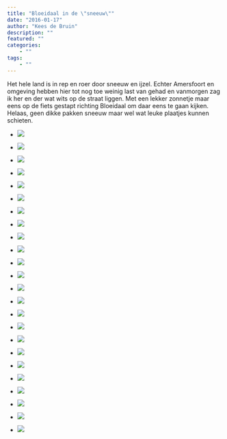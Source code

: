```yaml
---
title: "Bloeidaal in de \"sneeuw\""
date: "2016-01-17"
author: "Kees de Bruin"
description: ""
featured: ""
categories:
    - ""
tags:
    - ""
---
```


Het hele land is in rep en roer door sneeuw en ijzel. Echter Amersfoort en omgeving hebben hier tot nog toe weinig last van gehad en vanmorgen zag ik her en der wat wits op de straat liggen. Met een lekker zonnetje maar eens op de fiets gestapt richting Bloeidaal om daar eens te gaan kijken. Helaas, geen dikke pakken sneeuw maar wel wat leuke plaatjes kunnen schieten.

- ![](https://www.halfje-bruin.nl/app/uploads/2016/01/20160117-bloeidaal-0002.jpg)
    
- ![](https://www.halfje-bruin.nl/app/uploads/2016/01/20160117-bloeidaal-0004.jpg)
    
- ![](https://www.halfje-bruin.nl/app/uploads/2016/01/20160117-bloeidaal-0008.jpg)
    
- ![](https://www.halfje-bruin.nl/app/uploads/2016/01/20160117-bloeidaal-0015.jpg)
    
- ![](https://www.halfje-bruin.nl/app/uploads/2016/01/20160117-bloeidaal-0038.jpg)
    
- ![](https://www.halfje-bruin.nl/app/uploads/2016/01/20160117-bloeidaal-0048.jpg)
    
- ![](https://www.halfje-bruin.nl/app/uploads/2016/01/20160117-bloeidaal-0049.jpg)
    
- ![](https://www.halfje-bruin.nl/app/uploads/2016/01/20160117-bloeidaal-0054.jpg)
    
- ![](https://www.halfje-bruin.nl/app/uploads/2016/01/20160117-bloeidaal-0060.jpg)
    
- ![](https://www.halfje-bruin.nl/app/uploads/2016/01/20160117-bloeidaal-0061.jpg)
    
- ![](https://www.halfje-bruin.nl/app/uploads/2016/01/20160117-bloeidaal-0066.jpg)
    
- ![](https://www.halfje-bruin.nl/app/uploads/2016/01/20160117-bloeidaal-0071.jpg)
    
- ![](https://www.halfje-bruin.nl/app/uploads/2016/01/20160117-bloeidaal-0077.jpg)
    
- ![](https://www.halfje-bruin.nl/app/uploads/2016/01/20160117-bloeidaal-0080.jpg)
    
- ![](https://www.halfje-bruin.nl/app/uploads/2016/01/20160117-bloeidaal-0081.jpg)
    
- ![](https://www.halfje-bruin.nl/app/uploads/2016/01/20160117-bloeidaal-0087.jpg)
    
- ![](https://www.halfje-bruin.nl/app/uploads/2016/01/20160117-bloeidaal-0091.jpg)
    
- ![](https://www.halfje-bruin.nl/app/uploads/2016/01/20160117-bloeidaal-0092.jpg)
    
- ![](https://www.halfje-bruin.nl/app/uploads/2016/01/20160117-bloeidaal-0094.jpg)
    
- ![](https://www.halfje-bruin.nl/app/uploads/2016/01/20160117-bloeidaal-0096.jpg)
    
- ![](https://www.halfje-bruin.nl/app/uploads/2016/01/20160117-bloeidaal-0097.jpg)
    
- ![](https://www.halfje-bruin.nl/app/uploads/2016/01/20160117-bloeidaal-0100.jpg)
    
- ![](https://www.halfje-bruin.nl/app/uploads/2016/01/20160117-bloeidaal-0102.jpg)
    
- ![](https://www.halfje-bruin.nl/app/uploads/2016/01/20160117-bloeidaal-0105.jpg)
